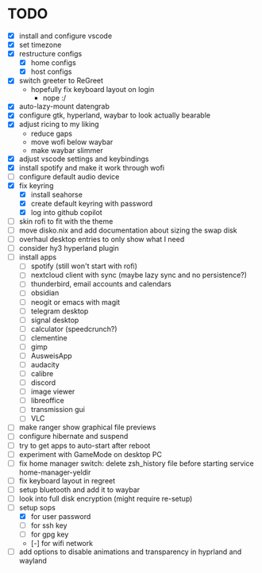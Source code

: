 # TODO

- [x] install and configure vscode
- [x] set timezone
- [x] restructure configs
  - [x] home configs
  - [x] host configs
- [x] switch greeter to ReGreet
  - hopefully fix keyboard layout on login
    - nope :/
- [x] auto-lazy-mount datengrab
- [x] configure gtk, hyperland, waybar to look actually bearable
- [x] adjust ricing to my liking
  - reduce gaps
  - move wofi below waybar
  - make waybar slimmer
- [x] adjust vscode settings and keybindings
- [x] install spotify and make it work through wofi
- [ ] configure default audio device
- [x] fix keyring
    - [x] install seahorse
    - [x] create default keyring with password
    - [x] log into github copilot
- [ ] skin rofi to fit with the theme
- [ ] move disko.nix and add documentation about sizing the swap disk
- [ ] overhaul desktop entries to only show what I need
- [ ] consider hy3 hyperland plugin
- [ ] install apps
  - [ ] spotify (still won't start with rofi)
  - [ ] nextcloud client with sync (maybe lazy sync and no persistence?)
  - [ ] thunderbird, email accounts and calendars
  - [ ] obsidian
  - [ ] neogit or emacs with magit
  - [ ] telegram desktop
  - [ ] signal desktop
  - [ ] calculator (speedcrunch?)
  - [ ] clementine
  - [ ] gimp
  - [ ] AusweisApp
  - [ ] audacity
  - [ ] calibre
  - [ ] discord
  - [ ] image viewer
  - [ ] libreoffice
  - [ ] transmission gui
  - [ ] VLC
- [ ] make ranger show graphical file previews
- [ ] configure hibernate and suspend
- [ ] try to get apps to auto-start after reboot
- [ ] experiment with GameMode on desktop PC
- [ ] fix home manager switch: delete zsh_history file before starting service home-manager-yeldir
- [ ] fix keyboard layout in regreet
- [ ] setup bluetooth and add it to waybar
- [ ] look into full disk encryption (might require re-setup)
- [ ] setup sops
  - [x] for user password
  - [ ] for ssh key
  - [ ] for gpg key
  - [-] for wifi network
- [ ] add options to disable animations and transparency in hyprland and wayland
